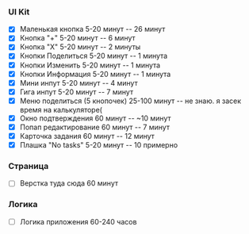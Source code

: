 ### UI Kit
- [X] Маленькая кнопка 5-20 минут -- 26 минут
- [X] Кнопка "+" 5-20 минут -- 6 минут
- [X] Кнопка "Х" 5-20 минут -- 2 минуты
- [X] Кнопки Поделиться 5-20 минут -- 1 минута
- [X] Кнопки Изменить 5-20 минут -- 1 минута
- [X] Кнопки Информация 5-20 минут -- 1 минута
- [X] Мини инпут 5-20 минут -- 4 минут
- [X] Гига инпут 5-20 минут -- 7 минут
- [X] Меню поделиться (5 кнопочек) 25-100 минут -- не знаю. я засек время на калькуляторе(
- [X] Окно подтверждения 60 минут -- ~10 минут
- [X] Попап редактирование 60 минут -- 7 минут
- [X] Карточка задания 60 минут -- 12 минут
- [X] Плашка "No tasks" 5-20 минут -- 10 примерно

### Страница
- [ ] Верстка туда сюда 60 минут

### Логика
- [ ] Логика приложения 60-240 часов
